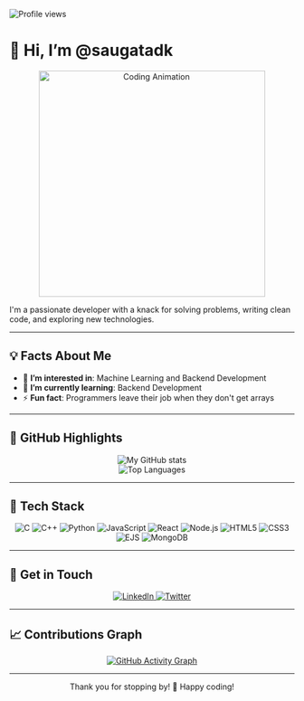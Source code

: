 ![Profile views](https://komarev.com/ghpvc/?username=saugatadk&color=blue&style=flat-square)

# 👋 Hi, I’m @saugatadk  

<p align="center">
  <img src="https://media.giphy.com/media/qgQUggAC3Pfv687qPC/giphy.gif" width="400" alt="Coding Animation">
</p>

I'm a passionate developer with a knack for solving problems, writing clean code, and exploring new technologies.

---

## 💡 **Facts About Me**  

- 👀 **I’m interested in**: Machine Learning and Backend Development  
- 🌱 **I’m currently learning**: Backend Development  
- ⚡ **Fun fact**: Programmers leave their job when they don't get arrays  

---

## 🌟 **GitHub Highlights**  

<div align="center">

  ![My GitHub stats](https://github-readme-stats.vercel.app/api?username=saugatadk&show_icons=true&theme=radical&count_private=true)  
  ![Top Languages](https://github-readme-stats.vercel.app/api/top-langs/?username=saugatadk&layout=compact&theme=radical)

</div>

---

## 🚀 **Tech Stack**  

<p align="center">
  <img src="https://img.shields.io/badge/C-00599C?style=flat-square&logo=c&logoColor=white" alt="C">
  <img src="https://img.shields.io/badge/C++-00599C?style=flat-square&logo=cplusplus&logoColor=white" alt="C++">
  <img src="https://img.shields.io/badge/Python-3776AB?style=flat-square&logo=python&logoColor=white" alt="Python">
  <img src="https://img.shields.io/badge/JavaScript-F7DF1E?style=flat-square&logo=javascript&logoColor=black" alt="JavaScript">
  <img src="https://img.shields.io/badge/React-20232A?style=flat-square&logo=react&logoColor=61DAFB" alt="React">
  <img src="https://img.shields.io/badge/Node.js-43853D?style=flat-square&logo=node.js&logoColor=white" alt="Node.js">
  <img src="https://img.shields.io/badge/HTML5-E34F26?style=flat-square&logo=html5&logoColor=white" alt="HTML5">
  <img src="https://img.shields.io/badge/CSS3-1572B6?style=flat-square&logo=css3&logoColor=white" alt="CSS3">
  <img src="https://img.shields.io/badge/EJS-99CCFF?style=flat-square&logo=javascript&logoColor=black" alt="EJS">
  <img src="https://img.shields.io/badge/MongoDB-47A248?style=flat-square&logo=mongodb&logoColor=white" alt="MongoDB">
</p>

---

## 💬 **Get in Touch**  

<p align="center">
  <a href="https://www.linkedin.com/in/saugat-adhikari-2b57b12a8/">
    <img src="https://img.shields.io/badge/-LinkedIn-blue?style=flat-square&logo=linkedin&logoColor=white" alt="LinkedIn">
  </a>
  <a href="https://x.com/whoissaugat">
    <img src="https://img.shields.io/badge/-Twitter-1DA1F2?style=flat-square&logo=twitter&logoColor=white" alt="Twitter">
  </a>
</p>

---

## 📈 **Contributions Graph**  

<p align="center">
  <a href="https://github.com/ashutosh00710/github-readme-activity-graph">
    <img src="https://github-readme-activity-graph.vercel.app/graph?username=saugatadk&theme=dracula" alt="GitHub Activity Graph">
  </a>
</p>

---

<p align="center">
  Thank you for stopping by! 💖 Happy coding!
</p>




<!--![Profile views](https://komarev.com/ghpvc/?username=saugatadk&color=blue&style=flat-square)
# 👋 Hi, I’m @saugatadk
<p align="center">
  <img src="https://media.giphy.com/media/qgQUggAC3Pfv687qPC/giphy.gif" width="400" alt="Coding Animation">
</p>  
I'm a passionate developer with a knack for solving problems, writing clean code, and exploring new technologies.

---

## 💡**Facts About Me**  
- 👀 I’m interested in Machine Learning and Backend Development
- 🌱 I’m currently learning Backend
- ⚡ Fun fact: Programmers leave their job when they don't get arrays

---

## 🌟 **GitHub Highlights**  

![My GitHub stats](https://github-readme-stats.vercel.app/api?username=saugatadk&show_icons=true&theme=radical&count_private=true)  
![Top Languages](https://github-readme-stats.vercel.app/api/top-langs/?username=saugatadk&layout=compact&theme=radical)

---

## 🚀 **Tech Stack**  
![C](https://img.shields.io/badge/C-00599C?style=flat-square&logo=c&logoColor=white)
![C++](https://img.shields.io/badge/C++-00599C?style=flat-square&logo=cplusplus&logoColor=white)
![Python](https://img.shields.io/badge/Python-3776AB?style=flat-square&logo=python&logoColor=white)
![JavaScript](https://img.shields.io/badge/JavaScript-F7DF1E?style=flat-square&logo=javascript&logoColor=black)
![React](https://img.shields.io/badge/React-20232A?style=flat-square&logo=react&logoColor=61DAFB)
![Node.js](https://img.shields.io/badge/Node.js-43853D?style=flat-square&logo=node.js&logoColor=white)
![HTML](https://img.shields.io/badge/HTML5-E34F26?style=flat-square&logo=html5&logoColor=white)
![CSS](https://img.shields.io/badge/CSS3-1572B6?style=flat-square&logo=css3&logoColor=white)
![EJS](https://img.shields.io/badge/EJS-99CCFF?style=flat-square&logo=javascript&logoColor=black)
![MongoDB](https://img.shields.io/badge/MongoDB-47A248?style=flat-square&logo=mongodb&logoColor=white)

---
## 💬 **Get in Touch**  
[![LinkedIn](https://img.shields.io/badge/-LinkedIn-blue?style=flat-square&logo=Linkedin&logoColor=white)](https://www.linkedin.com/in/saugat-adhikari-2b57b12a8/)  
[![Twitter](https://img.shields.io/badge/-Twitter-1DA1F2?style=flat-square&logo=twitter&logoColor=white)](https://x.com/whoissaugat)  

---
## 📈 **Contributions Graph**  

[![My github activity graph](https://github-readme-activity-graph.vercel.app/graph?username=saugatadk&theme=dracula)](https://github.com/ashutosh00710/github-readme-activity-graph)

---

Thank you for stopping by! 💖 Happy coding!
<!---
[![Portfolio](https://img.shields.io/badge/-Portfolio-black?style=flat-square&logo=github&logoColor=white)](https://yourportfolio.com)
saugatadk/saugatadk is a ✨ special ✨ repository because its `README.md` (this file) appears on your GitHub profile.
You can click the Preview link to take a look at your changes.
--->
